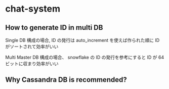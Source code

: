 # chat-system

## How to generate ID in multi DB

Single DB 構成の場合, ID の発行は auto_increment を使えば作られた順に ID がソートされて効率がいい

Multi Master DB 構成の場合、
snowflake の ID の発行を参考にすると ID が 64 ビットに収まり効率がいい

## Why Cassandra DB is recommended?
